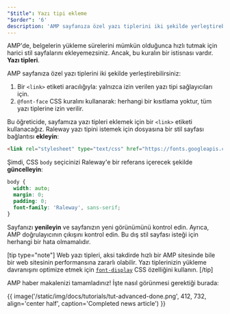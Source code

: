 ```yaml
---
"$title": Yazı tipi ekleme
"$order": '6'
description: 'AMP sayfanıza özel yazı tiplerini iki şekilde yerleştirebilirsiniz: 1. Bir <link> etiketi aracılığıyla: yalnızca izin verilen yazı tipi sağlayıcıları için. ...'
---
```


AMP'de, belgelerin yükleme sürelerini mümkün olduğunca hızlı tutmak için harici stil sayfalarını ekleyemezsiniz. Ancak, bu kuralın bir istisnası vardır. **Yazı tipleri**.

AMP sayfanıza özel yazı tiplerini iki şekilde yerleştirebilirsiniz:

1. Bir `<link>` etiketi aracılığıyla: yalnızca izin verilen yazı tipi sağlayıcıları için.
2. `@font-face` CSS kuralını kullanarak: herhangi bir kısıtlama yoktur, tüm yazı tiplerine izin verilir.

Bu öğreticide, sayfamıza yazı tipleri eklemek için bir `<link>` etiketi kullanacağız. Raleway yazı tipini istemek için <code><head></code> dosyasına bir stil sayfası bağlantısı **ekleyin**:

```html
<link rel="stylesheet" type="text/css" href="https://fonts.googleapis.com/css?family=Raleway">
```

Şimdi, CSS `body` seçicinizi Raleway'e bir referans içerecek şekilde **güncelleyin**:

```css
body {
  width: auto;
  margin: 0;
  padding: 0;
  font-family: 'Raleway', sans-serif;
}
```

Sayfanızı **yenileyin** ve sayfanızın yeni görünümünü kontrol edin. Ayrıca, AMP doğrulayıcının çıkışını kontrol edin. Bu dış stil sayfası isteği için herhangi bir hata olmamalıdır.

[tip type="note"] Web yazı tipleri, aksi takdirde hızlı bir AMP sitesinde bile bir web sitesinin performansına zararlı olabilir. Yazı tiplerinizin yükleme davranışını optimize etmek için [`font-display`](https://developer.mozilla.org/en-US/docs/Web/CSS/@font-face/font-display) CSS özelliğini kullanın. [/tip]

AMP haber makalenizi tamamladınız! İşte nasıl görünmesi gerektiği burada:

{{ image('/static/img/docs/tutorials/tut-advanced-done.png', 412, 732, align='center half', caption='Completed news article') }}
